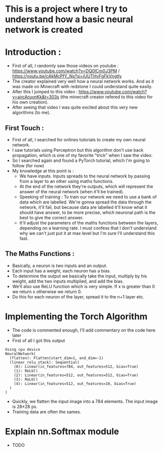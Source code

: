 # This is a project where I try to understand how a basic neural network is created 

# Introduction : 
- First of all, I randomly saw those videos on youtube : https://www.youtube.com/watch?v=DQ0lCm0J3PM / https://youtu.be/cAkMcPfY_Ns?si=iUUTHvFgFkVngtIy
- The creator explained very well how a neural network works. And as it was made on Minecraft with redstone I could understand quite easily. 
- After this I jumped to this video : https://www.youtube.com/watch?v=aircAruvnKk&t=303s (the minecraft creator refered to this video for his own creation). 
- After seeing that video I was quite excited about this very new algorithms (to me). 

## First Touch : 
- First of all, I searched for onlines tutorials to create my own neural network. 
- I saw tutorials using Perceptron but this algorithm don't use back propagation, which is one of my favorite "trick" when I saw the video. 
- So I searched again and found a PyTorch tutorial, which I'm going to follow (for now) 
- My knowledge at this point is : 
    - We have inputs. Inputs spreads to the neural network by passing from a layer to an other using maths functions. 
    - At the end of the network they're outputs, which will represent the answer of the neural network (when it'll be trained). 
    - Speeking of training : To train our network we need to use a bank of data which are labelled. We're gonna spread the data through the network, it'll fail, but because data are labelled it'll know what it should have answer, to be more precise, *which* neuronal path is the best to give the correct answer. 
    - It'll adjust the parameters of the maths functions between the layers, depending on a learning rate. I must confess that I don't understand why we can't just put it at max level but I'm sure I'll understand this fast. 

## The Maths Functions : 
- Basically, a neuron is two inputs and an output. 
- Each input has a weight, each neuron has a bias. 
- To determine the output we basically take the input, multiply by his weight, add the two inputs multiplied, and add the bias. 
- We'll also use ReLU function which is very simple. If x is greater than 0 we return x otherwise we return 0. 
- Do this for each neuron of the layer, spread it to the n+1 layer etc. 

# Implementing the Torch Algorithm 
- The code is commented enough, I'll add commentary on the code here later
- First of all I got this output 

```
Using cpu device
NeuralNetwork(
  (flatten): Flatten(start_dim=1, end_dim=-1)
  (linear_relu_stack): Sequential(
    (0): Linear(in_features=784, out_features=512, bias=True)
    (1): ReLU()
    (2): Linear(in_features=512, out_features=512, bias=True)
    (3): ReLU()
    (4): Linear(in_features=512, out_features=10, bias=True)
  )
)
```
- Quickly, we flatten the input image into a 784 elements. The input image is 28*28 px. 
- Training data are often the sames. 

 # Explain nn.Softmax module
 - TODO